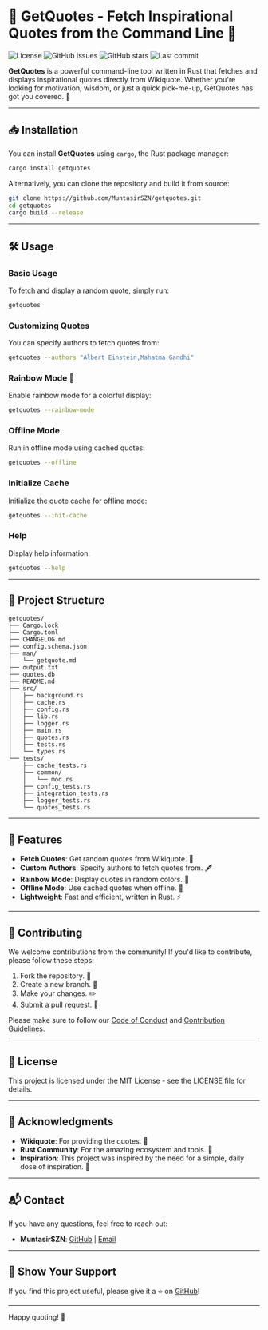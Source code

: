 # 📜 GetQuotes - Fetch Inspirational Quotes from the Command Line 🚀

![License](https://img.shields.io/static/v1.svg?style=for-the-badge&label=License&message=MIT&logoColor=d9e0ee&colorA=363a4f&colorB=b7bdf8)
![GitHub issues](https://img.shields.io/github/issues/MuntasirSZN/getquotes?colorA=363a4f&colorB=f5a97f&style=for-the-badge)
![GitHub stars](https://img.shields.io/github/stars/MuntasirSZN/getquotes?style=for-the-badge&logo=andela&color=FFB686&logoColor=D9E0EE&labelColor=292324)
![Last commit](https://img.shields.io/github/last-commit/MuntasirSZN/getquotes?&style=for-the-badge&color=FFB1C8&logoColor=D9E0EE&labelColor=292324)

**GetQuotes** is a powerful command-line tool written in Rust that fetches and displays inspirational quotes directly from Wikiquote. Whether you're looking for motivation, wisdom, or just a quick pick-me-up, GetQuotes has got you covered. 🌟

______________________________________________________________________

## 📥 Installation

You can install **GetQuotes** using `cargo`, the Rust package manager:

```bash
cargo install getquotes
```

Alternatively, you can clone the repository and build it from source:

```bash
git clone https://github.com/MuntasirSZN/getquotes.git
cd getquotes
cargo build --release
```

______________________________________________________________________

## 🛠️ Usage

### Basic Usage

To fetch and display a random quote, simply run:

```bash
getquotes
```

### Customizing Quotes

You can specify authors to fetch quotes from:

```bash
getquotes --authors "Albert Einstein,Mahatma Gandhi"
```

### Rainbow Mode 🌈

Enable rainbow mode for a colorful display:

```bash
getquotes --rainbow-mode
```

### Offline Mode

Run in offline mode using cached quotes:

```bash
getquotes --offline
```

### Initialize Cache

Initialize the quote cache for offline mode:

```bash
getquotes --init-cache
```

### Help

Display help information:

```bash
getquotes --help
```

______________________________________________________________________

## 📂 Project Structure

```
getquotes/
├── Cargo.lock
├── Cargo.toml
├── CHANGELOG.md
├── config.schema.json
├── man/
│   └── getquote.md
├── output.txt
├── quotes.db
├── README.md
├── src/
│   ├── background.rs
│   ├── cache.rs
│   ├── config.rs
│   ├── lib.rs
│   ├── logger.rs
│   ├── main.rs
│   ├── quotes.rs
│   ├── tests.rs
│   └── types.rs
└── tests/
    ├── cache_tests.rs
    ├── common/
    │   └── mod.rs
    ├── config_tests.rs
    ├── integration_tests.rs
    ├── logger_tests.rs
    └── quotes_tests.rs
```

______________________________________________________________________

## 🚀 Features

- **Fetch Quotes**: Get random quotes from Wikiquote. 📜
- **Custom Authors**: Specify authors to fetch quotes from. 🖋️
- **Rainbow Mode**: Display quotes in random colors. 🌈
- **Offline Mode**: Use cached quotes when offline. 📴
- **Lightweight**: Fast and efficient, written in Rust. ⚡

______________________________________________________________________

## 🤝 Contributing

We welcome contributions from the community! If you'd like to contribute, please follow these steps:

1. Fork the repository. 🍴
1. Create a new branch. 🌿
1. Make your changes. ✏️
1. Submit a pull request. 🚀

Please make sure to follow our [Code of Conduct](CODE_OF_CONDUCT.md) and [Contribution Guidelines](CONTRIBUTING.md).

______________________________________________________________________

## 📜 License

This project is licensed under the MIT License - see the [LICENSE](LICENSE) file for details.

______________________________________________________________________

## 🙏 Acknowledgments

- **Wikiquote**: For providing the quotes. 📖
- **Rust Community**: For the amazing ecosystem and tools. 🦀
- **Inspiration**: This project was inspired by the need for a simple, daily dose of inspiration. 🌟

______________________________________________________________________

## 📬 Contact

If you have any questions, feel free to reach out:

- **MuntasirSZN**: [GitHub](https://github.com/MuntasirSZN) | [Email](mailto:muntasir.joypurhat@gmail.com)

______________________________________________________________________

## 🌟 Show Your Support

If you find this project useful, please give it a ⭐️ on [GitHub](https://github.com/MuntasirSZN/getquotes)!

______________________________________________________________________

Happy quoting! 🎉

